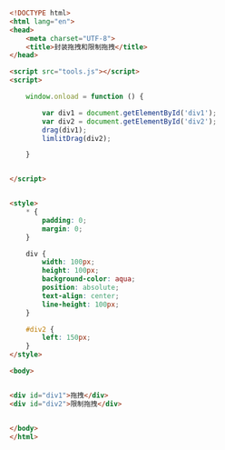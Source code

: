 
<BlogInfo id="476" title="91.封装拖拽和限制拖拽" author="白日梦想猿" pv=0 read_times=0 pre_cost_time=0分35秒 category="js学习" tag_list="['js学习']" create_time="2021.01.08 14:41:38" update_time="2021.01.08 14:54:52" />

```html
<!DOCTYPE html>
<html lang="en">
<head>
    <meta charset="UTF-8">
    <title>封装拖拽和限制拖拽</title>
</head>

<script src="tools.js"></script>
<script>

    window.onload = function () {

        var div1 = document.getElementById('div1');
        var div2 = document.getElementById('div2');
        drag(div1);
        limlitDrag(div2);

    }


</script>


<style>
    * {
        padding: 0;
        margin: 0;
    }

    div {
        width: 100px;
        height: 100px;
        background-color: aqua;
        position: absolute;
        text-align: center;
        line-height: 100px;
    }

    #div2 {
        left: 150px;
    }
</style>

<body>


<div id="div1">拖拽</div>
<div id="div2">限制拖拽</div>


</body>
</html>
```
